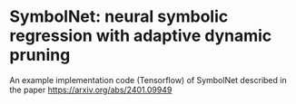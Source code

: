 # SymbolNet: neural symbolic regression with adaptive dynamic pruning
An example implementation code (Tensorflow) of SymbolNet described in the paper https://arxiv.org/abs/2401.09949
